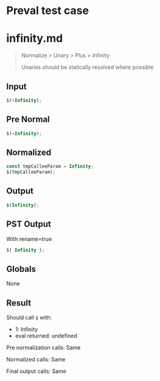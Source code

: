 # Preval test case

# infinity.md

> Normalize > Unary > Plus > Infinity
>
> Unaries should be statically resolved where possible

## Input

`````js filename=intro
$(+Infinity);
`````

## Pre Normal


`````js filename=intro
$(+Infinity);
`````

## Normalized


`````js filename=intro
const tmpCalleeParam = Infinity;
$(tmpCalleeParam);
`````

## Output


`````js filename=intro
$(Infinity);
`````

## PST Output

With rename=true

`````js filename=intro
$( Infinity );
`````

## Globals

None

## Result

Should call `$` with:
 - 1: Infinity
 - eval returned: undefined

Pre normalization calls: Same

Normalized calls: Same

Final output calls: Same
